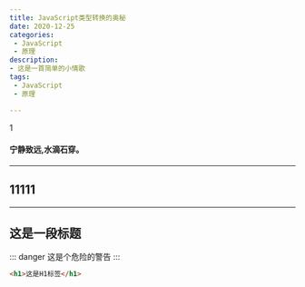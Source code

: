 ```yaml
---
title: JavaScript类型转换的奥秘
date: 2020-12-25
categories:
 - JavaScript
 - 原理
description: 
- 这是一首简单的小情歌
tags:
 - JavaScript
 - 原理

---
```

1
#### 宁静致远,水滴石穿。
---
11111
---
---
这是一段标题
---

::: danger
这是个危险的警告
:::
``` html
<h1>这是H1标签</h1>
```